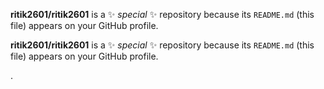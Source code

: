 

**ritik2601/ritik2601** is a ✨ _special_ ✨ repository because its `README.md` (this file) appears on your GitHub profile.


**ritik2601/ritik2601** is a ✨ _special_ ✨ repository because its `README.md` (this file) appears on your GitHub profile.



.







